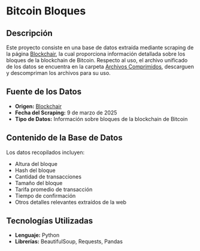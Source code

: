 # Bitcoin Bloques

## Descripción

Este proyecto consiste en una base de datos extraída mediante scraping de la página [Blockchair](https://blockchair.com/es/bitcoin/blocks/0), la cual proporciona información detallada sobre los bloques de la blockchain de Bitcoin.
Respecto al uso, el archivo unificado de los datos se encuentra en la carpeta [Archivos Comprimidos]([https://blockchair.com/es/bitcoin/blocks/88708](https://github.com/amiguelalvarez/bitcoinbloq/tree/main/blockchair_bitcoin_blocks_dta)), descarguen y descompriman los archivos para su uso.

## Fuente de los Datos

- **Origen:** [Blockchair](https://blockchair.com/es/bitcoin/blocks/0)
- **Fecha del Scraping:** 9 de marzo de 2025
- **Tipo de Datos:** Información sobre bloques de la blockchain de Bitcoin

## Contenido de la Base de Datos

Los datos recopilados incluyen:

- Altura del bloque
- Hash del bloque
- Cantidad de transacciones
- Tamaño del bloque
- Tarifa promedio de transacción
- Tiempo de confirmación
- Otros detalles relevantes extraídos de la web

## Tecnologías Utilizadas

- **Lenguaje:** Python
- **Librerías:** BeautifulSoup, Requests, Pandas
